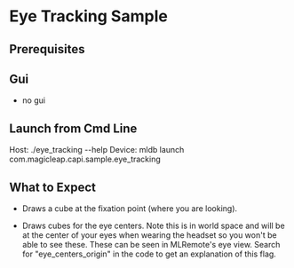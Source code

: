 # Eye Tracking Sample

## Prerequisites

## Gui
 - no gui

## Launch from Cmd Line

Host: ./eye_tracking --help
Device: mldb launch com.magicleap.capi.sample.eye_tracking

## What to Expect

 - Draws a cube at the fixation point (where you are looking).

 - Draws cubes for the eye centers. Note this is in world space and
   will be at the center of your eyes when wearing the headset so you
   won't be able to see these.  These can be seen in MLRemote's eye
   view.  Search for "eye_centers_origin" in the code to get an
   explanation of this flag.

